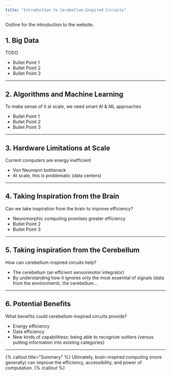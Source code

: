 ```yaml
---
title: "Introduction to Cerebellum-Inspired Circuits"
---
```


Outline for the introduction to the website.

## 1. Big Data
TODO
* Bullet Point 1
* Bullet Point 2
* Bullet Point 3

---

## 2. Algorithms and Machine Learning

To make sense of it at scale, we need smart AI & ML approaches
* Bullet Point 1
* Bullet Point 2
* Bullet Point 3

---

## 3. Hardware Limitations at Scale

Current computers are energy inefficient
* Von Neumann bottleneck
* At scale, this is problematic (data centers)

---

## 4. Taking Inspiration from the Brain
Can we take inspiration from the brain to improve efficiency?
* Neuromorphic computing promises greater efficiency
* Bullet Point 2
* Bullet Point 3

---

## 5. Taking inspiration from the Cerebellum
How can cerebellum-inspired circuits help?
* The cerebellum (an efficient sensorimotor integrator)
* By understanding how it ignores only the most essential of signals (data from the environment), the cerebellum...

---

## 6. Potential Benefits
What benefits could cerebellum-inspired circuits provide?
* Energy efficiency
* Data efficiency
* New kinds of capabilitiess: being able to recognize outliers (versus putting information into existing categories)

---

{% callout title="Summary" %}
Ultimately, brain-inspired computing (more generally) can improve the efficiency, accessibility, and power of computation. 
{% /callout %}